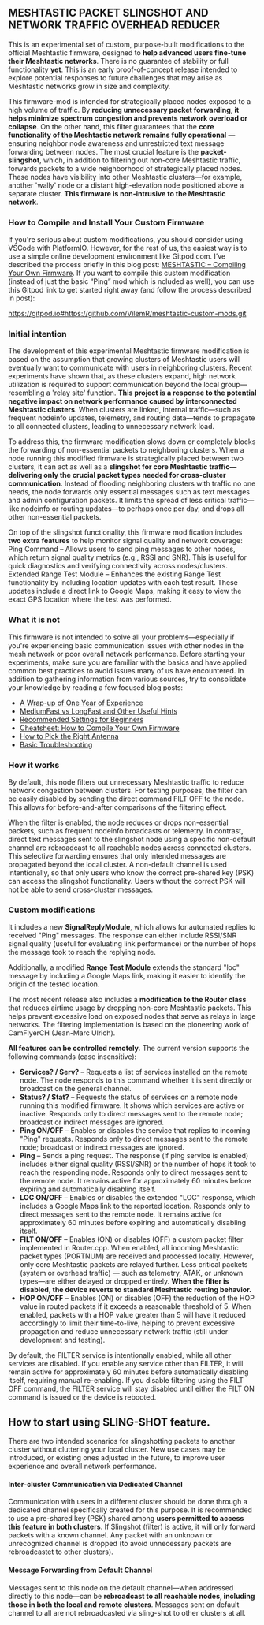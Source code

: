 ## MESHTASTIC PACKET SLINGSHOT AND NETWORK TRAFFIC OVERHEAD REDUCER

This is an experimental set of custom, purpose-built modifications to the official Meshtastic firmware, designed to **help advanced users fine-tune their Meshtastic networks**. There is no guarantee of stability or full functionality **yet**. This is an early proof-of-concept release intended to explore potential responses to future challenges that may arise as Meshtastic networks grow in size and complexity.

This firmware-mod is intended for strategically placed nodes exposed to a high volume of traffic. By **reducing unnecessary packet forwarding, it helps minimize spectrum congestion and prevents network overload or collapse**. On the other hand, this filter guarantees that the **core functionality of the Meshtastic network remains fully operational** — ensuring neighbor node awareness and unrestricted text message forwarding between nodes. The most crucial feature is the **packet-slingshot**, which, in addition to filtering out non-core Meshtastic traffic, forwards packets to a wide neighborhood of strategically placed nodes. These nodes have visibility into other Meshtastic clusters—for example, another 'wally' node or a distant high-elevation node positioned above a separate cluster. **This firmware is non-intrusive to the Meshtastic network**. 

### How to Compile and Install Your Custom Firmware
If you're serious about custom modifications, you should consider using VSCode with PlatformIO. However, for the rest of us, the easiest way is to use a simple online development environment like Gitpod.com. I’ve described the process briefly in this blog post:
[MESHTASTIC – Compiling Your Own Firmware](https://meshtastic--czbrno-blogspot-com.translate.goog/2025/02/meshtastic-kompilace-vlastniho-firmware.html?_x_tr_sl=cs&_x_tr_tl=en&_x_tr_hl=cs&_x_tr_pto=wapp). If you want to compile this custom modification (instead of just the basic “Ping” mod which is ncluded as well), you can use this Gitpod link to get started right away (and follow the process described in post):

https://gitpod.io#https://github.com/VilemR/meshtastic-custom-mods.git

### Initial intention
The development of this experimental Meshtastic firmware modification is based on the assumption that growing clusters of Meshtastic users will eventually want to communicate with users in neighboring clusters. Recent experiments have shown that, as these clusters expand, high network utilization is required to support communication beyond the local group—resembling a 'relay site' function. **This project is a response to the potential negative impact on network performance caused by interconnected Meshtastic clusters**. When clusters are linked, internal traffic—such as frequent nodeinfo updates, telemetry, and routing data—tends to propagate to all connected clusters, leading to unnecessary network load.

To address this, the firmware modification slows down or completely blocks the forwarding of non-essential packets to neighboring clusters. When a node running this modified firmware is strategically placed between two clusters, it can act as well as a **slingshot for core Meshtastic traffic—delivering only the crucial packet types needed for cross-cluster communication**. Instead of flooding neighboring clusters with traffic no one needs, the node forwards only essential messages such as text messages and admin configuration packets. It limits the spread of less critical traffic—like nodeinfo or routing updates—to perhaps once per day, and drops all other non-essential packets.

On top of the slingshot functionality, this firmware modification includes **two extra features** to help monitor signal quality and network coverage: Ping Command – Allows users to send ping messages to other nodes, which return signal quality metrics (e.g., RSSI and SNR). This is useful for quick diagnostics and verifying connectivity across nodes/clusters. Extended Range Test Module – Enhances the existing Range Test functionality by including location updates with each test result. These updates include a direct link to Google Maps, making it easy to view the exact GPS location where the test was performed.

### What it is not
This firmware is not intended to solve all your problems—especially if you're experiencing basic communication issues with other nodes in the mesh network or poor overall network performance. Before starting your experiments, make sure you are familiar with the basics and have applied common best practices to avoid issues many of us have encountered. In addition to gathering information from various sources, try to consolidate your knowledge by reading a few focused blog posts:

- [A Wrap-up of One Year of Experience](https://meshtastic--czbrno-blogspot-com.translate.goog/2025/01/kapitola-1-po-jednom-roce.html?_x_tr_sl=cs&_x_tr_tl=en&_x_tr_hl=cs&_x_tr_pto=wapp)
- [MediumFast vs LongFast and Other Useful Hints](https://meshtastic--czbrno-blogspot-com.translate.goog/2025/01/meshtastic-moznost-soucasne-existence.html?_x_tr_sl=cs&_x_tr_tl=en&_x_tr_hl=cs&_x_tr_pto=wapp)
- [Recommended Settings for Beginners](https://meshtastic--czbrno-blogspot-com.translate.goog/2025/01/meshtastic-manifest-draft.html?_x_tr_sl=cs&_x_tr_tl=en&_x_tr_hl=cs&_x_tr_pto=wapp)
- [Cheatsheet: How to Compile Your Own Firmware](https://meshtastic--czbrno-blogspot-com.translate.goog/2025/02/meshtastic-kompilace-vlastniho-firmware.html?_x_tr_sl=cs&_x_tr_tl=en&_x_tr_hl=cs&_x_tr_pto=wapp)
- [How to Pick the Right Antenna](https://meshtastic--czbrno-blogspot-com.translate.goog/2025/02/meshtastic-ja-vybrat-antenu.html?_x_tr_sl=cs&_x_tr_tl=en&_x_tr_hl=cs&_x_tr_pto=wapp)
- [Basic Troubleshooting](https://meshtastic--czbrno-blogspot-com.translate.goog/2025/02/meshtastic-zakladni-troubleshooting.html?_x_tr_sl=cs&_x_tr_tl=en&_x_tr_hl=cs&_x_tr_pto=wapp)

### How it works
By default, this node filters out unnecessary Meshtastic traffic to reduce network congestion between clusters. For testing purposes, the filter can be easily disabled by sending the direct command FILT OFF to the node. This allows for before-and-after comparisons of the filtering effect.

When the filter is enabled, the node reduces or drops non-essential packets, such as frequent nodeinfo broadcasts or telemetry. In contrast, direct text messages sent to the slingshot node using a specific non-default channel are rebroadcast to all reachable nodes across connected clusters. This selective forwarding ensures that only intended messages are propagated beyond the local cluster. A non-default channel is used intentionally, so that only users who know the correct pre-shared key (PSK) can access the slingshot functionality. Users without the correct PSK will not be able to send cross-cluster messages.

### Custom modifications
It includes a new **SignalReplyModule**, which allows for automated replies to received "Ping" messages. The response can either include RSSI/SNR signal quality (useful for evaluating link performance) or the number of hops the message took to reach the replying node.

Additionally, a modified **Range Test Module** extends the standard "loc" message by including a Google Maps link, making it easier to identify the origin of the tested location.

The most recent release also includes a **modification to the Router class** that reduces airtime usage by dropping non-core Meshtastic packets. This helps prevent excessive load on exposed nodes that serve as relays in large networks. The filtering implementation is based on the pioneering work of CamFlyerCH (Jean-Marc Ulrich). 

**All features can be controlled remotely.** The current version supports the following commands (case insensitive):

 - **Services? / Serv?** – Requests a list of services installed on the remote node. The node responds to this command whether it is sent directly or broadcast on the general channel.
 - **Status? / Stat?** – Requests the status of services on a remote node running this modified firmware. It shows which services are active or inactive. Responds only to direct messages sent to the remote node; broadcast or indirect messages are ignored.
 - **Ping ON/OFF** – Enables or disables the service that replies to incoming "Ping" requests. Responds only to direct messages sent to the remote node; broadcast or indirect messages are ignored.
 - **Ping** – Sends a ping request. The response (if ping service is enabled) includes either signal quality (RSSI/SNR) or the number of hops it took to reach the responding node. Responds only to direct messages sent to the remote node. It remains active for approximately 60 minutes before expiring and automatically disabling itself.
 - **LOC ON/OFF** – Enables or disables the extended "LOC" response, which includes a Google Maps link to the reported location. Responds only to direct messages sent to the remote node. It remains active for approximately 60 minutes before expiring and automatically disabling itself.
 - **FILT ON/OFF** – Enables (ON) or disables (OFF) a custom packet filter implemented in Router.cpp. When enabled, all incoming Meshtastic packet types (PORTNUM) are received and processed locally. However, only core Meshtastic packets are relayed further. Less critical packets (system or overhead traffic) — such as telemetry, ATAK, or unknown types—are either delayed or dropped entirely. **When the filter is disabled, the device reverts to standard Meshtastic routing behavior.**
 - **HOP ON/OFF** – Enables (ON) or disables (OFF) the reduction of the HOP value in routed packets if it exceeds a reasonable threshold of 5. When enabled, packets with a HOP value greater than 5 will have it reduced accordingly to limit their time-to-live, helping to prevent excessive propagation and reduce unnecessary network traffic (still under development and testing).

 By default, the FILTER service is intentionally enabled, while all other services are disabled. If you enable any service other than FILTER, it will remain active for approximately 60 minutes before automatically disabling itself, requiring manual re-enabling. If you disable filtering using the FILT OFF command, the FILTER service will stay disabled until either the FILT ON command is issued or the device is rebooted. 

## How to start using SLING-SHOT feature.
There are two intended scenarios for slingshotting packets to another cluster without cluttering your local cluster. New use cases may be introduced, or existing ones adjusted in the future, to improve user experience and overall network performance.

#### Inter-cluster Communication via Dedicated Channel
Communication with users in a different cluster should be done through a dedicated channel specifically created for this purpose. It is recommended to use a pre-shared key (PSK) shared among **users permitted to access this feature in both clusters**. If Slingshot (filter) is active, it will only forward packets with a known channel. Any packet with an unknown or unrecognized channel is dropped (to avoid unnecessary packets are rebroadcastet to other clusters).

#### Message Forwarding from Default Channel
Messages sent to this node on the default channel—when addressed directly to this node—can be **rebroadcast to all reachable nodes, including those in both the local and remote clusters**. Messages sent on default channel to all are not rebroadcasted via sling-shot to other clusters at all.


